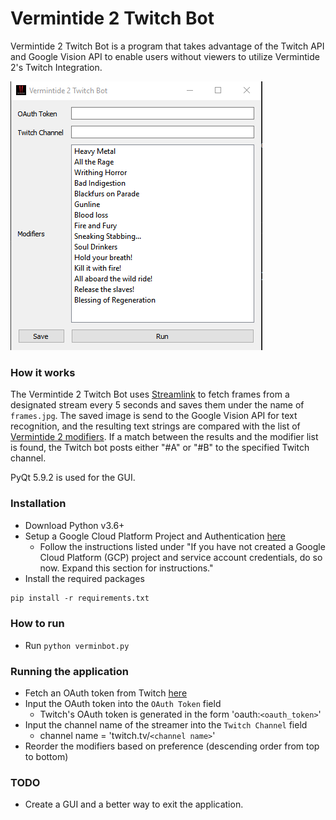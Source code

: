 # Vermintide 2 Twitch Bot

Vermintide 2 Twitch Bot is a program that takes advantage of the Twitch API and Google Vision API to enable users without viewers to utilize Vermintide 2's Twitch Integration.

![Sample Image](example.png)

### How it works
The Vermintide 2 Twitch Bot uses [Streamlink][streamlink] to fetch frames from a designated stream every 5 seconds and saves them under the name of `frames.jpg`. The saved image is send to the Google Vision API for text recognition, and the resulting text strings are compared with the list of [Vermintide 2 modifiers][v2mods]. If a match between the results and the modifier list is found, the Twitch bot posts either "#A" or "#B" to the specified Twitch channel.

PyQt 5.9.2 is used for the GUI.

### Installation
- Download Python v3.6+
- Setup a Google Cloud Platform Project and Authentication [here][gcp]
    - Follow the instructions listed under "If you have not created a Google Cloud Platform (GCP) project and service account credentials, do so now. Expand this section for instructions."
- Install the required packages
```txt
pip install -r requirements.txt
```

### How to run
- Run `python verminbot.py`

### Running the application
- Fetch an OAuth token from Twitch [here][oauth]
- Input the OAuth token into the `OAuth Token` field
    - Twitch's OAuth token is generated in the form 'oauth:`<oauth_token>`'
- Input the channel name of the streamer into the `Twitch Channel` field 
    - channel name = 'twitch.tv/`<channel name>`'
- Reorder the modifiers based on preference (descending order from top to bottom)

### TODO
- Create a GUI and a better way to exit the application.

[api]: <https://cloud.google.com/vision/docs/before-you-begin>
[gcp]: <https://cloud.google.com/vision/docs/ocr#text_detection_requests>
[oauth]: <https://twitchapps.com/tmi/>
[streamlink]: <https://streamlink.github.io/>
[v2mods]: <https://vermintide2.gamepedia.com/Twitch_Mode>
